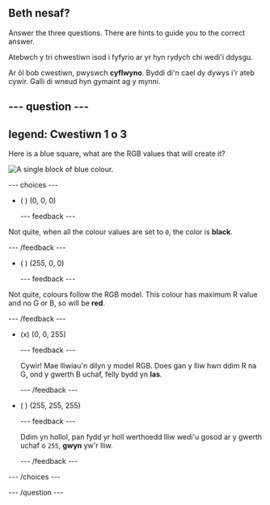 ## Beth nesaf?

Answer the three questions. There are hints to guide you to the correct answer.

Atebwch y tri chwestiwn isod i fyfyrio ar yr hyn rydych chi wedi'i ddysgu.

Ar ôl bob cwestiwn, pwyswch **cyflwyno**. Byddi di'n cael dy dywys i'r ateb cywir. Galli di wneud hyn gymaint ag y mynni.

--- question ---
---
legend: Cwestiwn 1 o 3
---
Here is a blue square, what are the RGB values that will create it?

![A single block of blue colour.](images/quiz-colour.png)

--- choices ---

- ( ) (0, 0, 0)

  --- feedback ---

Not quite, when all the colour values are set to `0`, the color is **black**.

  --- /feedback ---

- ( ) (255, 0, 0)

  --- feedback ---

Not quite, colours follow the RGB model. This colour has maximum R value and no G or B, so will be **red**.

  --- /feedback ---

- (x) (0, 0, 255)

  --- feedback ---

  Cywir! Mae lliwiau'n dilyn y model RGB. Does gan y lliw hwn ddim R na G, ond y gwerth B uchaf, felly bydd yn **las**.

  --- /feedback ---

- ( ) (255, 255, 255)

  --- feedback ---

  Ddim yn hollol, pan fydd yr holl werthoedd lliw wedi'u gosod ar y gwerth uchaf o `255`, **gwyn** yw'r lliw.

  --- /feedback ---

--- /choices ---

--- /question ---
